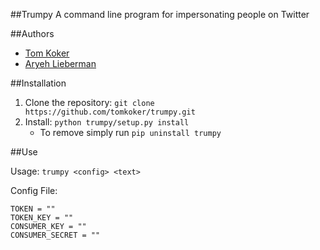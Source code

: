 ##Trumpy
A command line program for impersonating people on Twitter

##Authors
- [Tom Koker](http://tomkoker.com)
- [Aryeh Lieberman](http://github.com/Aryeh49)

##Installation
1. Clone the repository: `git clone https://github.com/tomkoker/trumpy.git`
2. Install: `python trumpy/setup.py install`
    * To remove simply run `pip uninstall trumpy`

##Use

Usage: `trumpy <config> <text>`

Config File: 
```
TOKEN = ""
TOKEN_KEY = ""
CONSUMER_KEY = ""
CONSUMER_SECRET = ""
```

